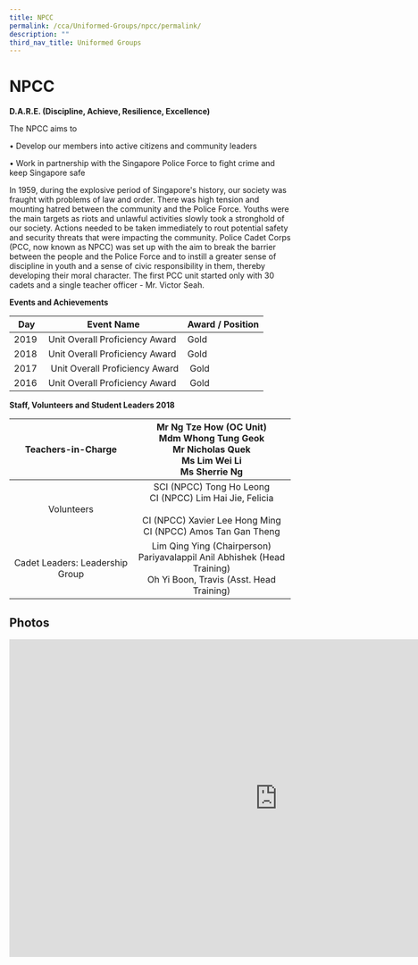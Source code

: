 ```yaml
---
title: NPCC
permalink: /cca/Uniformed-Groups/npcc/permalink/
description: ""
third_nav_title: Uniformed Groups
---
```

NPCC
====

**D.A.R.E. (Discipline, Achieve, Resilience, Excellence)**

The NPCC aims to&nbsp;

• Develop our members into active citizens and community leaders

• Work in partnership with the Singapore Police Force to fight crime and keep Singapore safe

  

In 1959, during the explosive period of Singapore's history, our society was fraught with problems of law and order. There was high tension and mounting hatred between the community and the Police Force. Youths were the main targets as riots and unlawful activities slowly took a stronghold of our society. Actions needed to be taken immediately to rout potential safety and security threats that were impacting the community. Police Cadet Corps (PCC, now known as NPCC) was set up with the aim to break the barrier between the people and the Police Force and to instill a greater sense of discipline in youth and a sense of civic responsibility in them, thereby developing their moral character. The first PCC unit started only with 30 cadets and a single teacher officer - Mr. Victor Seah.

**Events and Achievements**

| Day | Event Name | Award / Position |
| --- | --- | --- |
| 2019 | Unit Overall Proficiency Award | Gold |
| 2018 | Unit Overall Proficiency Award | Gold |
| 2017&nbsp; | &nbsp;Unit Overall Proficiency Award | &nbsp;Gold&nbsp; |
| 2016&nbsp; | Unit Overall Proficiency Award&nbsp; | &nbsp;Gold&nbsp; |

**Staff, Volunteers and Student Leaders 2018**

| Teachers-in-Charge 	| Mr Ng Tze How (OC Unit)<br>Mdm Whong Tung Geok<br>Mr Nicholas Quek<br>Ms Lim Wei Li<br>Ms Sherrie Ng 	|
|:---:	|:---:	|
| Volunteers 	| SCI (NPCC) Tong Ho Leong       <br>CI (NPCC) Lim Hai Jie, Felicia <br><br>CI (NPCC) Xavier Lee Hong Ming <br>CI (NPCC) Amos Tan Gan Theng 	|
| Cadet Leaders: Leadership Group 	| Lim Qing Ying (Chairperson)<br>Pariyavalappil Anil Abhishek (Head Training)<br>Oh Yi Boon, Travis (Asst. Head Training) 	|

Photos
------
<iframe allowfullscreen="true" height="569" width="960" frameborder="0" src="https://docs.google.com/presentation/d/e/2PACX-1vSFIt3gfGiGkizi93ixbtm0hVrfpqPfawQT-6jUI0cTYD8MYHDZ5tfKXbuhGO83FflGyRswFVr3X4mu/embed?start=false&amp;loop=false&amp;delayms=3000"></iframe>



 